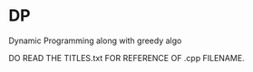 # DP
Dynamic Programming along with greedy algo

DO READ THE TITLES.txt FOR REFERENCE OF .cpp FILENAME.
